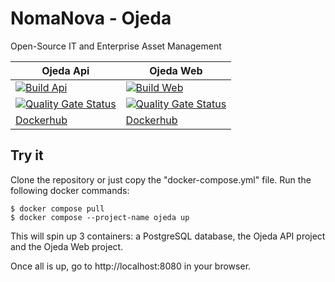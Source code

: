# NomaNova - Ojeda

Open-Source IT and Enterprise Asset Management

| Ojeda Api  | Ojeda Web |
| ------------- | ------------- |
| [![Build Api](https://github.com/nomanova/ojeda/actions/workflows/build_api.yml/badge.svg?branch=main)](https://github.com/nomanova/ojeda/actions/workflows/build_api.yml) | [![Build Web](https://github.com/nomanova/ojeda/actions/workflows/build_web.yml/badge.svg?branch=main)](https://github.com/nomanova/ojeda/actions/workflows/build_web.yml) |
| [![Quality Gate Status](https://sonarcloud.io/api/project_badges/measure?project=nomanova_ojeda_api&metric=alert_status)](https://sonarcloud.io/summary/new_code?id=nomanova_ojeda_api) | [![Quality Gate Status](https://sonarcloud.io/api/project_badges/measure?project=nomanova_ojeda_web&metric=alert_status)](https://sonarcloud.io/summary/new_code?id=nomanova_ojeda_web) |
| [Dockerhub](https://hub.docker.com/r/nomanova/ojeda-api) | [Dockerhub](https://hub.docker.com/r/nomanova/ojeda-web) |

## Try it

Clone the repository or just copy the "docker-compose.yml" file. Run the following docker commands:

```
$ docker compose pull
$ docker compose --project-name ojeda up
```

This will spin up 3 containers: a PostgreSQL database, the Ojeda API project and the Ojeda Web project.

Once all is up, go to http://localhost:8080 in your browser.
